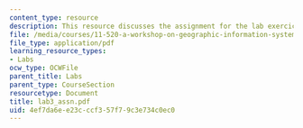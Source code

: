```yaml
---
content_type: resource
description: This resource discusses the assignment for the lab exercice 3.
file: /media/courses/11-520-a-workshop-on-geographic-information-systems-fall-2005/4ef7da6ee23cccf357f79c3e734c0ec0_lab3_assn.pdf
file_type: application/pdf
learning_resource_types:
- Labs
ocw_type: OCWFile
parent_title: Labs
parent_type: CourseSection
resourcetype: Document
title: lab3_assn.pdf
uid: 4ef7da6e-e23c-ccf3-57f7-9c3e734c0ec0
---
```

